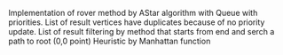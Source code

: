Implementation of rover method by AStar algorithm with Queue with priorities.
List of result vertices have duplicates because of no priority update.
List of result filtering by method that starts from end and serch a path to root (0,0 point)
Heuristic by Manhattan function





